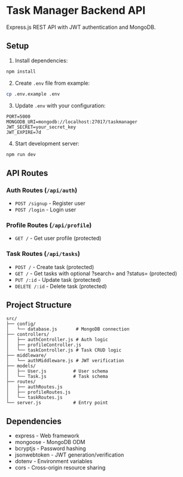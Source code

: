 # Task Manager Backend API

Express.js REST API with JWT authentication and MongoDB.

## Setup

1. Install dependencies:
```bash
npm install
```

2. Create `.env` file from example:
```bash
cp .env.example .env
```

3. Update `.env` with your configuration:
```env
PORT=5000
MONGODB_URI=mongodb://localhost:27017/taskmanager
JWT_SECRET=your_secret_key
JWT_EXPIRE=7d
```

4. Start development server:
```bash
npm run dev
```

## API Routes

### Auth Routes (`/api/auth`)
- `POST /signup` - Register user
- `POST /login` - Login user

### Profile Routes (`/api/profile`)
- `GET /` - Get user profile (protected)

### Task Routes (`/api/tasks`)
- `POST /` - Create task (protected)
- `GET /` - Get tasks with optional ?search= and ?status= (protected)
- `PUT /:id` - Update task (protected)
- `DELETE /:id` - Delete task (protected)

## Project Structure

```
src/
├── config/
│   └── database.js       # MongoDB connection
├── controllers/
│   ├── authController.js # Auth logic
│   ├── profileController.js
│   └── taskController.js # Task CRUD logic
├── middleware/
│   └── authMiddleware.js # JWT verification
├── models/
│   ├── User.js          # User schema
│   └── Task.js          # Task schema
├── routes/
│   ├── authRoutes.js
│   ├── profileRoutes.js
│   └── taskRoutes.js
└── server.js            # Entry point
```

## Dependencies

- express - Web framework
- mongoose - MongoDB ODM
- bcryptjs - Password hashing
- jsonwebtoken - JWT generation/verification
- dotenv - Environment variables
- cors - Cross-origin resource sharing
